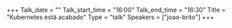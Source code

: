 +++
Talk_date = ""
Talk_start_time = "16:00"
Talk_end_time = "16:30"
Title = "Kubernetes está acabado"
Type = "talk"
Speakers = ["joao-brito"]
+++


